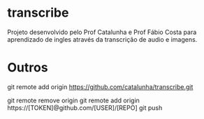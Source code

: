 # transcribe

Projeto desenvolvido pelo Prof Catalunha e Prof Fábio Costa para aprendizado de ingles através da transcrição de audio e imagens.


# Outros
git remote add origin https://github.com/catalunha/transcribe.git


git remote remove origin
git remote add origin https://[TOKEN]@github.com/[USER]/[REPO]
git push

